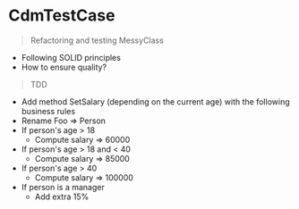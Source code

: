 # CdmTestCase

> Refactoring and testing MessyClass
- Following SOLID principles
- How to ensure quality?
 

> TDD
 - Add method SetSalary (depending on the current age) with the following business rules 
 - Rename Foo => Person
 - If person's age > 18
   - Compute salary => 60000
 - If person's age > 18 and < 40
   - Compute salary => 85000
 - If person's age > 40
   - Compute salary => 100000
 - If person is a manager
   - Add extra 15%
